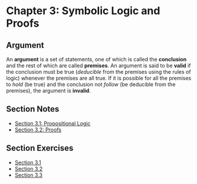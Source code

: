 # Chapter 3: Symbolic Logic and Proofs 

## Argument

An **argument** is a set of statements, one of which is called the
**conclusion** and the rest of which are called **premises**. An argument is
said to be **valid** if the conclusion must be true (*deducible* from the
premises using the rules of logic) whenever the premises are all true. If
it is possible for all the premises to *hold* (be true) and the conclusion not
*follow* (be deducible from the premises), the argument is **invalid**.


## Section Notes

* [Section 3.1: Propositional Logic](sect3.1notes.md)
* [Section 3.2: Proofs](sect3.2notes.md)


## Section Exercises 

* [Section 3.1](sect3.1.md)
* [Section 3.2](sect3.2.md)
* [Section 3.3](sect3.3.md)
